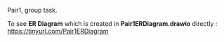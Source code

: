 Pair1, group task.

To see __ER Diagram__ which is created in __Pair1ERDiagram.drawio__ directly : https://tinyurl.com/Pair1ERDiagram
